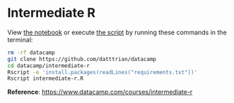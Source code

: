 # Intermediate R

View [the notebook](intermediate-r.ipynb) or execute [the script](intermediate-r.R) by running these commands in the terminal:

``` bash
rm -rf datacamp
git clone https://github.com/datttrian/datacamp
cd datacamp/intermediate-r
Rscript -e 'install.packages(readLines("requirements.txt"))'
Rscript intermediate-r.R
```

**Reference**: https://www.datacamp.com/courses/intermediate-r

